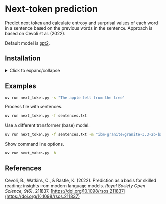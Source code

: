 # Next-token prediction

Predict next token and calculate entropy and surprisal values of each word in a sentence based on the previous words in the sentence. Approach is based on Cevoli et al. (2022).

Default model is [gpt2](https://huggingface.co/openai-community/gpt2).

## Installation

<details>

<summary>Click to expand/collapse</summary>

### macOS

Install [brew](https://brew.sh).

Next, install `Python` and `uv` using the [Terminal](https://support.apple.com/en-gb/guide/terminal/welcome/mac).

```sh
brew install python@3.12
brew install uv
```

### Windows

Install [scoop](https://scoop.sh).

Next, install `Python` and `uv` using the [Windows Terminal](https://learn.microsoft.com/en-us/windows/terminal/).

```cmd
scoop bucket add versions
scoop install versions/python312
scoop bucket add main
scoop install main/uv
```

### Clone repository

```sh
git clone https://github.com/waltervanheuven/next-token.git
cd next-token
```

</details>

## Examples

```sh
uv run next_token.py -s "The apple fell from the tree"
```

Process file with sentences.

```sh
uv run next_token.py -f sentences.txt
```

Use a different transformer (base) model.

```sh
uv run next_token.py -f sentences.txt -m "ibm-granite/granite-3.3-2b-base"
```

Show command line options.

```sh
uv run next_token.py -h
```

## References

Cevoli, B., Watkins, C., & Rastle, K. (2022). Prediction as a basis for skilled reading: insights from modern language models. *Royal Society Open Science, 9(6)*, 211837. [https://doi.org/10.1098/rsos.211837](https://doi.org/10.1098/rsos.211837)
